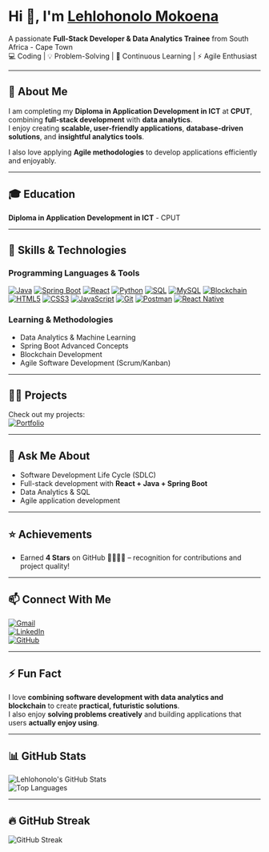 # Hi 👋, I'm [Lehlohonolo Mokoena](https://portofilo-web.vercel.app)

A passionate **Full-Stack Developer & Data Analytics Trainee** from South Africa - Cape Town  
💻 Coding | 💡 Problem-Solving | 🌱 Continuous Learning | ⚡ Agile Enthusiast  

---

## 🚀 About Me
I am completing my **Diploma in Application Development in ICT** at **CPUT**, combining **full-stack development** with **data analytics**.  
I enjoy creating **scalable, user-friendly applications**, **database-driven solutions**, and **insightful analytics tools**.  

I also love applying **Agile methodologies** to develop applications efficiently and enjoyably.  

---

## 🎓 Education
**Diploma in Application Development in ICT** - CPUT  

---

## 🌱 Skills & Technologies

### Programming Languages & Tools
[![Java](https://img.shields.io/badge/Java-ED8B00?style=for-the-badge&logo=java&logoColor=white)](https://www.java.com/) 
[![Spring Boot](https://img.shields.io/badge/SpringBoot-6DB33F?style=for-the-badge&logo=spring&logoColor=white)](https://spring.io/projects/spring-boot) 
[![React](https://img.shields.io/badge/React-61DAFB?style=for-the-badge&logo=react&logoColor=white)](https://reactjs.org/) 
[![Python](https://img.shields.io/badge/Python-3776AB?style=for-the-badge&logo=python&logoColor=white)](https://www.python.org/) 
[![SQL](https://img.shields.io/badge/SQL-4479A1?style=for-the-badge&logo=mysql&logoColor=white)](https://www.mysql.com/) 
[![MySQL](https://img.shields.io/badge/MySQL-4479A1?style=for-the-badge&logo=mysql&logoColor=white)](https://www.mysql.com/) 
[![Blockchain](https://img.shields.io/badge/Blockchain-2C2D72?style=for-the-badge&logo=ethereum&logoColor=white)](https://ethereum.org/) 
[![HTML5](https://img.shields.io/badge/HTML5-E34F26?style=for-the-badge&logo=html5&logoColor=white)](https://developer.mozilla.org/en-US/docs/Web/HTML) 
[![CSS3](https://img.shields.io/badge/CSS3-1572B6?style=for-the-badge&logo=css3&logoColor=white)](https://developer.mozilla.org/en-US/docs/Web/CSS) 
[![JavaScript](https://img.shields.io/badge/JavaScript-F7DF1E?style=for-the-badge&logo=javascript&logoColor=black)](https://developer.mozilla.org/en-US/docs/Web/JavaScript) 
[![Git](https://img.shields.io/badge/Git-F05032?style=for-the-badge&logo=git&logoColor=white)](https://git-scm.com/) 
[![Postman](https://img.shields.io/badge/Postman-FF6C37?style=for-the-badge&logo=postman&logoColor=white)](https://www.postman.com/) 
[![React Native](https://img.shields.io/badge/ReactNative-61DAFB?style=for-the-badge&logo=react&logoColor=white)](https://reactnative.dev/)  

### Learning & Methodologies
- Data Analytics & Machine Learning  
- Spring Boot Advanced Concepts  
- Blockchain Development  
- Agile Software Development (Scrum/Kanban)  

---

## 👨‍💻 Projects
Check out my projects:  
[![Portfolio](https://img.shields.io/badge/Portfolio-View%20Projects-brightgreen?style=for-the-badge&logo=appveyor)](https://portofilo-web.vercel.app)

---

## 💬 Ask Me About
- Software Development Life Cycle (SDLC)  
- Full-stack development with **React + Java + Spring Boot**  
- Data Analytics & SQL  
- Agile application development  

---

## ⭐ Achievements
- Earned **4 Stars** on GitHub 🌟🌟🌟🌟 – recognition for contributions and project quality!  

---

## 📫 Connect With Me
[![Gmail](https://img.shields.io/badge/Gmail-hloniyacho@gmail.com-c14438?style=for-the-badge&logo=gmail&logoColor=white)](mailto:hloniyacho@gmail.com)  
[![LinkedIn](https://img.shields.io/badge/LinkedIn-Lehlohonolo-blue?style=for-the-badge&logo=linkedin&logoColor=white)](https://www.linkedin.com/in/lehlohonolo-mokoena-fullstack/)  
[![GitHub](https://img.shields.io/badge/GitHub-hloni2004-black?style=for-the-badge&logo=github&logoColor=white)](https://github.com/hloni2004)  

---

## ⚡ Fun Fact
I love **combining software development with data analytics and blockchain** to create **practical, futuristic solutions**.  
I also enjoy **solving problems creatively** and building applications that users **actually enjoy using**.  

---

## 📊 GitHub Stats
![Lehlohonolo's GitHub Stats](https://github-readme-stats.vercel.app/api?username=hloni2004&show_icons=true&theme=radical&count_private=true)  
![Top Languages](https://github-readme-stats.vercel.app/api/top-langs/?username=hloni2004&layout=compact&theme=radical)  

---

## 🔥 GitHub Streak
![GitHub Streak](https://github-readme-streak-stats.herokuapp.com/?user=hloni2004&theme=radical)
